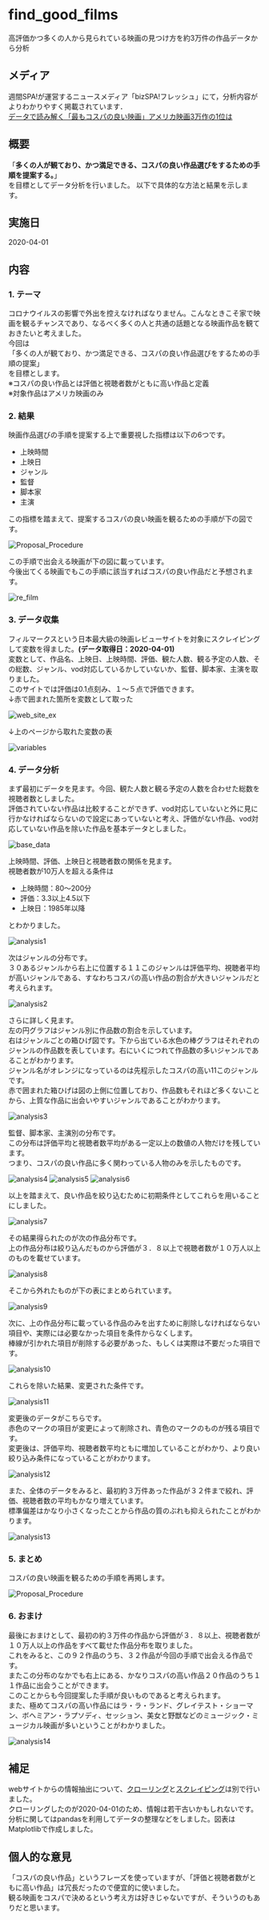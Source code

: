 # find_good_films
高評価かつ多くの人から見られている映画の見つけ方を約3万件の作品データから分析

## メディア
週間SPA!が運営するニュースメディア「bizSPA!フレッシュ」にて，分析内容がよりわかりやすく掲載されています．  
[データで読み解く「最もコスパの良い映画」アメリカ映画3万作の1位は](https://bizspa.jp/post-492359/)

## 概要
「**多くの人が観ており、かつ満足できる、コスパの良い作品選びをするための手順を提案する。**」\
を目標としてデータ分析を行いました。
以下で具体的な方法と結果を示します。

## 実施日
2020-04-01

## 内容
### 1. テーマ
コロナウイルスの影響で外出を控えなければなりません。こんなときこそ家で映画を観るチャンスであり、なるべく多くの人と共通の話題となる映画作品を観ておきたいと考えました。\
今回は\
「多くの人が観ており、かつ満足できる、コスパの良い作品選びをするための手順の提案」\
を目標とします。\
※コスパの良い作品とは評価と視聴者数がともに高い作品と定義\
※対象作品はアメリカ映画のみ

### 2. 結果
映画作品選びの手順を提案する上で重要視した指標は以下の6つです。
- 上映時間
- 上映日
- ジャンル
- 監督
- 脚本家
- 主演

この指標を踏まえて、提案するコスパの良い映画を観るための手順が下の図です。


![Proposal_Procedure](images/Proposal_Procedure.png)


この手順で出会える映画が下の図に載っています。\
今後出てくる映画でもこの手順に該当すればコスパの良い作品だと予想されます。


![re_film](images/re_film.png)


### 3. データ収集
フィルマークスという日本最大級の映画レビューサイトを対象にスクレイピングして変数を得ました。**(データ取得日：2020-04-01)**\
変数として、作品名、上映日、上映時間、評価、観た人数、観る予定の人数、その総数、ジャンル、vod対応しているかしていないか、監督、脚本家、主演を取りました。\
このサイトでは評価は0.1点刻み、１〜５点で評価できます。\
↓赤で囲まれた箇所を変数として取った

![web_site_ex](images/web_site_ex.png)


↓上のページから取れた変数の表


![variables](images/variables.png)


### 4. データ分析
まず最初にデータを見ます。今回、観た人数と観る予定の人数を合わせた総数を視聴者数としました。\
評価されていない作品は比較することができず、vod対応していないと外に見に行かなければならないので設定にあっていないと考え、評価がない作品、vod対応していない作品を除いた作品を基本データとしました。


![base_data](images/base_data.png)



上映時間、評価、上映日と視聴者数の関係を見ます。\
視聴者数が10万人を超える条件は
- 上映時間：80〜200分
- 評価：3.3以上4.5以下
- 上映日：1985年以降

とわかりました。


![analysis1](images/analysis.png)



次はジャンルの分布です。\
３０あるジャンルから右上に位置する１１このジャンルは評価平均、視聴者平均が高いジャンルである、すなわちコスパの高い作品の割合が大きいジャンルだと考えられます。


![analysis2](images/analysis2.png)


さらに詳しく見ます。\
左の円グラフはジャンル別に作品数の割合を示しています。\
右はジャンルごとの箱ひげ図です。下から出ている水色の棒グラフはそれぞれのジャンルの作品数を表しています。右にいくにつれて作品数の多いジャンルであることがわかります。\
ジャンル名がオレンジになっているのは先程示したコスパの高い11このジャンルです。\
赤で囲まれた箱ひげは図の上側に位置しており、作品数もそれほど多くないことから、上質な作品に出会いやすいジャンルであることがわかります。


![analysis3](images/analysis3.png)



監督、脚本家、主演別の分布です。\
この分布は評価平均と視聴者数平均がある一定以上の数値の人物だけを残しています。\
つまり、コスパの良い作品に多く関わっている人物のみを示したものです。


![analysis4](images/analysis4.png)
![analysis5](images/analysis5.png)
![analysis6](images/analysis6.png)



以上を踏まえて、良い作品を絞り込むために初期条件としてこれらを用いることにしました。


![analysis7](images/analysis7.png)



その結果得られたのが次の作品分布です。\
上の作品分布は絞り込んだものから評価が３．８以上で視聴者数が１０万人以上のものを載せています。


![analysis8](images/analysis8.png)



そこから外れたものが下の表にまとめられています。


![analysis9](images/analysis9.png)



次に、上の作品分布に載っている作品のみを出すために削除しなければならない項目や、実際には必要なかった項目を条件からなくします。\
棒線が引かれた項目が削除する必要があった、もしくは実際は不要だった項目です。


![analysis10](images/analysis10.png)



これらを除いた結果、変更された条件です。


![analysis11](images/analysis11.png)



変更後のデータがこちらです。\
赤色のマークの項目が変更によって削除され、青色のマークのものが残る項目です。\
変更後は、評価平均、視聴者数平均ともに増加していることがわかり、より良い絞り込み条件になっていることがわかります。


![analysis12](images/analysis12.png)



また、全体のデータをみると、最初約３万件あった作品が３２件まで絞れ、評価、視聴者数の平均もかなり増えています。\
標準偏差はかなり小さくなったことから作品の質のぶれも抑えられたことがわかります。


![analysis13](images/analysis13.png)



### 5. まとめ
コスパの良い映画を観るための手順を再掲します。


![Proposal_Procedure](images/Proposal_Procedure.png)



### 6. おまけ
最後におまけとして、最初の約３万件の作品から評価が３．８以上、視聴者数が１０万人以上の作品をすべて載せた作品分布を取りました。\
これをみると、この９２作品のうち、３２作品が今回の手順で出会える作品です。\
またこの分布のなかでも右上にある、かなりコスパの高い作品２０作品のうち１１作品に出会うことができます。\
このことからも今回提案した手順が良いものであると考えられます。\
また、極めてコスパの高い作品にはラ・ラ・ランド、グレイテスト・ショーマン、ボヘミアン・ラプソディ、セッション、美女と野獣などのミュージック・ミュージカル映画が多いということがわかりました。


![analysis14](images/analysis14.png)


## 補足
webサイトからの情報抽出について、[クローリング](images/crawling.py)と[スクレイピング](images/scraping.py)は別で行いました。\
クローリングしたのが2020-04-01のため、情報は若干古いかもしれないです。\
分析に関してはpandasを利用してデータの整理などをしました。図表はMatplotlibで作成しました。


## 個人的な意見
「コスパの良い作品」というフレーズを使っていますが、「評価と視聴者数がともに高い作品」は冗長だったので便宜的に使いました。\
観る映画をコスパで決めるという考え方は好きじゃないですが、そういうのもありだと思います。

